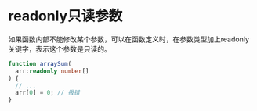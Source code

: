# readonly只读参数
如果函数内部不能修改某个参数，可以在函数定义时，在参数类型加上readonly关键字，表示这个参数是只读的。

```typescript
function arraySum(
  arr:readonly number[]
) {
  // ...
  arr[0] = 0; // 报错
}
```


